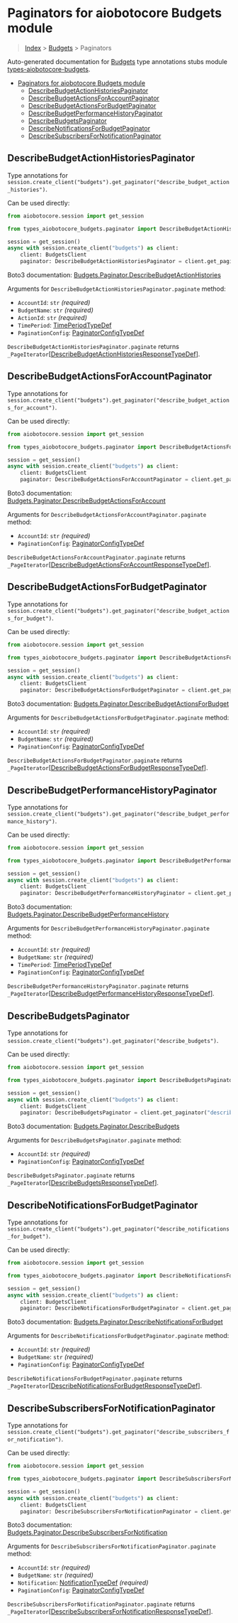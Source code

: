 <a id="paginators-for-aiobotocore-budgets-module"></a>

# Paginators for aiobotocore Budgets module

> [Index](..) > [Budgets](.) > Paginators

Auto-generated documentation for
[Budgets](https://boto3.amazonaws.com/v1/documentation/api/latest/reference/services/budgets.html#Budgets)
type annotations stubs module
[types-aiobotocore-budgets](https://pypi.org/project/types-aiobotocore-budgets/).

- [Paginators for aiobotocore Budgets module](#paginators-for-aiobotocore-budgets-module)
  - [DescribeBudgetActionHistoriesPaginator](#describebudgetactionhistoriespaginator)
  - [DescribeBudgetActionsForAccountPaginator](#describebudgetactionsforaccountpaginator)
  - [DescribeBudgetActionsForBudgetPaginator](#describebudgetactionsforbudgetpaginator)
  - [DescribeBudgetPerformanceHistoryPaginator](#describebudgetperformancehistorypaginator)
  - [DescribeBudgetsPaginator](#describebudgetspaginator)
  - [DescribeNotificationsForBudgetPaginator](#describenotificationsforbudgetpaginator)
  - [DescribeSubscribersForNotificationPaginator](#describesubscribersfornotificationpaginator)

<a id="describebudgetactionhistoriespaginator"></a>

## DescribeBudgetActionHistoriesPaginator

Type annotations for
`session.create_client("budgets").get_paginator("describe_budget_action_histories")`.

Can be used directly:

```python
from aiobotocore.session import get_session

from types_aiobotocore_budgets.paginator import DescribeBudgetActionHistoriesPaginator

session = get_session()
async with session.create_client("budgets") as client:
    client: BudgetsClient
    paginator: DescribeBudgetActionHistoriesPaginator = client.get_paginator("describe_budget_action_histories")
```

Boto3 documentation:
[Budgets.Paginator.DescribeBudgetActionHistories](https://boto3.amazonaws.com/v1/documentation/api/latest/reference/services/budgets.html#Budgets.Paginator.DescribeBudgetActionHistories)

Arguments for `DescribeBudgetActionHistoriesPaginator.paginate` method:

- `AccountId`: `str` *(required)*
- `BudgetName`: `str` *(required)*
- `ActionId`: `str` *(required)*
- `TimePeriod`: [TimePeriodTypeDef](./type_defs.md#timeperiodtypedef)
- `PaginationConfig`:
  [PaginatorConfigTypeDef](./type_defs.md#paginatorconfigtypedef)

`DescribeBudgetActionHistoriesPaginator.paginate` returns
`_PageIterator`\[[DescribeBudgetActionHistoriesResponseTypeDef](./type_defs.md#describebudgetactionhistoriesresponsetypedef)\].

<a id="describebudgetactionsforaccountpaginator"></a>

## DescribeBudgetActionsForAccountPaginator

Type annotations for
`session.create_client("budgets").get_paginator("describe_budget_actions_for_account")`.

Can be used directly:

```python
from aiobotocore.session import get_session

from types_aiobotocore_budgets.paginator import DescribeBudgetActionsForAccountPaginator

session = get_session()
async with session.create_client("budgets") as client:
    client: BudgetsClient
    paginator: DescribeBudgetActionsForAccountPaginator = client.get_paginator("describe_budget_actions_for_account")
```

Boto3 documentation:
[Budgets.Paginator.DescribeBudgetActionsForAccount](https://boto3.amazonaws.com/v1/documentation/api/latest/reference/services/budgets.html#Budgets.Paginator.DescribeBudgetActionsForAccount)

Arguments for `DescribeBudgetActionsForAccountPaginator.paginate` method:

- `AccountId`: `str` *(required)*
- `PaginationConfig`:
  [PaginatorConfigTypeDef](./type_defs.md#paginatorconfigtypedef)

`DescribeBudgetActionsForAccountPaginator.paginate` returns
`_PageIterator`\[[DescribeBudgetActionsForAccountResponseTypeDef](./type_defs.md#describebudgetactionsforaccountresponsetypedef)\].

<a id="describebudgetactionsforbudgetpaginator"></a>

## DescribeBudgetActionsForBudgetPaginator

Type annotations for
`session.create_client("budgets").get_paginator("describe_budget_actions_for_budget")`.

Can be used directly:

```python
from aiobotocore.session import get_session

from types_aiobotocore_budgets.paginator import DescribeBudgetActionsForBudgetPaginator

session = get_session()
async with session.create_client("budgets") as client:
    client: BudgetsClient
    paginator: DescribeBudgetActionsForBudgetPaginator = client.get_paginator("describe_budget_actions_for_budget")
```

Boto3 documentation:
[Budgets.Paginator.DescribeBudgetActionsForBudget](https://boto3.amazonaws.com/v1/documentation/api/latest/reference/services/budgets.html#Budgets.Paginator.DescribeBudgetActionsForBudget)

Arguments for `DescribeBudgetActionsForBudgetPaginator.paginate` method:

- `AccountId`: `str` *(required)*
- `BudgetName`: `str` *(required)*
- `PaginationConfig`:
  [PaginatorConfigTypeDef](./type_defs.md#paginatorconfigtypedef)

`DescribeBudgetActionsForBudgetPaginator.paginate` returns
`_PageIterator`\[[DescribeBudgetActionsForBudgetResponseTypeDef](./type_defs.md#describebudgetactionsforbudgetresponsetypedef)\].

<a id="describebudgetperformancehistorypaginator"></a>

## DescribeBudgetPerformanceHistoryPaginator

Type annotations for
`session.create_client("budgets").get_paginator("describe_budget_performance_history")`.

Can be used directly:

```python
from aiobotocore.session import get_session

from types_aiobotocore_budgets.paginator import DescribeBudgetPerformanceHistoryPaginator

session = get_session()
async with session.create_client("budgets") as client:
    client: BudgetsClient
    paginator: DescribeBudgetPerformanceHistoryPaginator = client.get_paginator("describe_budget_performance_history")
```

Boto3 documentation:
[Budgets.Paginator.DescribeBudgetPerformanceHistory](https://boto3.amazonaws.com/v1/documentation/api/latest/reference/services/budgets.html#Budgets.Paginator.DescribeBudgetPerformanceHistory)

Arguments for `DescribeBudgetPerformanceHistoryPaginator.paginate` method:

- `AccountId`: `str` *(required)*
- `BudgetName`: `str` *(required)*
- `TimePeriod`: [TimePeriodTypeDef](./type_defs.md#timeperiodtypedef)
- `PaginationConfig`:
  [PaginatorConfigTypeDef](./type_defs.md#paginatorconfigtypedef)

`DescribeBudgetPerformanceHistoryPaginator.paginate` returns
`_PageIterator`\[[DescribeBudgetPerformanceHistoryResponseTypeDef](./type_defs.md#describebudgetperformancehistoryresponsetypedef)\].

<a id="describebudgetspaginator"></a>

## DescribeBudgetsPaginator

Type annotations for
`session.create_client("budgets").get_paginator("describe_budgets")`.

Can be used directly:

```python
from aiobotocore.session import get_session

from types_aiobotocore_budgets.paginator import DescribeBudgetsPaginator

session = get_session()
async with session.create_client("budgets") as client:
    client: BudgetsClient
    paginator: DescribeBudgetsPaginator = client.get_paginator("describe_budgets")
```

Boto3 documentation:
[Budgets.Paginator.DescribeBudgets](https://boto3.amazonaws.com/v1/documentation/api/latest/reference/services/budgets.html#Budgets.Paginator.DescribeBudgets)

Arguments for `DescribeBudgetsPaginator.paginate` method:

- `AccountId`: `str` *(required)*
- `PaginationConfig`:
  [PaginatorConfigTypeDef](./type_defs.md#paginatorconfigtypedef)

`DescribeBudgetsPaginator.paginate` returns
`_PageIterator`\[[DescribeBudgetsResponseTypeDef](./type_defs.md#describebudgetsresponsetypedef)\].

<a id="describenotificationsforbudgetpaginator"></a>

## DescribeNotificationsForBudgetPaginator

Type annotations for
`session.create_client("budgets").get_paginator("describe_notifications_for_budget")`.

Can be used directly:

```python
from aiobotocore.session import get_session

from types_aiobotocore_budgets.paginator import DescribeNotificationsForBudgetPaginator

session = get_session()
async with session.create_client("budgets") as client:
    client: BudgetsClient
    paginator: DescribeNotificationsForBudgetPaginator = client.get_paginator("describe_notifications_for_budget")
```

Boto3 documentation:
[Budgets.Paginator.DescribeNotificationsForBudget](https://boto3.amazonaws.com/v1/documentation/api/latest/reference/services/budgets.html#Budgets.Paginator.DescribeNotificationsForBudget)

Arguments for `DescribeNotificationsForBudgetPaginator.paginate` method:

- `AccountId`: `str` *(required)*
- `BudgetName`: `str` *(required)*
- `PaginationConfig`:
  [PaginatorConfigTypeDef](./type_defs.md#paginatorconfigtypedef)

`DescribeNotificationsForBudgetPaginator.paginate` returns
`_PageIterator`\[[DescribeNotificationsForBudgetResponseTypeDef](./type_defs.md#describenotificationsforbudgetresponsetypedef)\].

<a id="describesubscribersfornotificationpaginator"></a>

## DescribeSubscribersForNotificationPaginator

Type annotations for
`session.create_client("budgets").get_paginator("describe_subscribers_for_notification")`.

Can be used directly:

```python
from aiobotocore.session import get_session

from types_aiobotocore_budgets.paginator import DescribeSubscribersForNotificationPaginator

session = get_session()
async with session.create_client("budgets") as client:
    client: BudgetsClient
    paginator: DescribeSubscribersForNotificationPaginator = client.get_paginator("describe_subscribers_for_notification")
```

Boto3 documentation:
[Budgets.Paginator.DescribeSubscribersForNotification](https://boto3.amazonaws.com/v1/documentation/api/latest/reference/services/budgets.html#Budgets.Paginator.DescribeSubscribersForNotification)

Arguments for `DescribeSubscribersForNotificationPaginator.paginate` method:

- `AccountId`: `str` *(required)*
- `BudgetName`: `str` *(required)*
- `Notification`: [NotificationTypeDef](./type_defs.md#notificationtypedef)
  *(required)*
- `PaginationConfig`:
  [PaginatorConfigTypeDef](./type_defs.md#paginatorconfigtypedef)

`DescribeSubscribersForNotificationPaginator.paginate` returns
`_PageIterator`\[[DescribeSubscribersForNotificationResponseTypeDef](./type_defs.md#describesubscribersfornotificationresponsetypedef)\].

